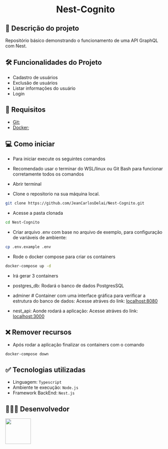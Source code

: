 <h1 align="center"> Nest-Cognito </h1>

## 📄 Descrição do projeto

Repositório básico demonstrando o funcionamento de uma API GraphQL com Nest.

## 🛠 Funcionalidades do Projeto

- Cadastro de usuários
- Exclusão de usuários
- Listar informações do usuário
- Login

## 🚩 Requisitos

- [Git](https://www.git-scm.com/downloads);
- [Docker](https://www.docker.com/products/docker-desktop/);

## 💻 Como iniciar

- Para iniciar execute os seguintes comandos
- Recomendado usar o terminar do WSL/linux ou Git Bash para funcionar corretamente todos os comandos
- Abrir terminal

- Clone o repositorio na sua máquina local.

```sh
git clone https://github.com/JeanCarlosDelai/Nest-Cognito.git
```

- Acesse a pasta clonada

```sh
cd Nest-Cognito
```

- Criar arquivo .env com base no arquivo de exemplo, para configuração de variáveis de ambiente:

```sh
cp .env.example .env
```

- Rode o docker compose para criar os containers

```sh
docker-compose up -d
```

- Irá gerar 3 containers

- postgres_db: Rodará o banco de dados PostgresSQL
- adminer # Container com uma interface gráfica para verificar a estrutura do banco de dados:
  Acesse atráves do link: [localhost:8080](http://localhost:8080)
- nest_api: Aonde rodará a aplicação:
  Acesse atráves do link: [localhost:3000](http://localhost:3000/graphql)

## ❌ Remover recursos

- Após rodar a aplicação finalizar os containers com o comando

```sh
docker-compose down
```

## ✅ Tecnologias utilizadas

- Linguagem: `Typescript`
- Ambiente te execução: `Node.js`
- Framework BackEnd: `Nest.js`

## 👨🏻‍💻 Desenvolvedor

[<img src="https://avatars.githubusercontent.com/u/112594276?v=4" width="80px;"/>](https://github.com/JeanCarlosDelai)
